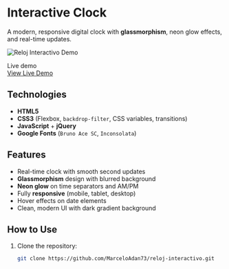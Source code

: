 # Interactive Clock

A modern, responsive digital clock with **glassmorphism**, neon glow effects, and real-time updates.

![Reloj Interactivo Demo](screenshot.png)

Live demo   
[View Live Demo](https://marceloadan73.github.io/reloj-interactivo/)

## Technologies
- **HTML5**
- **CSS3** (Flexbox, `backdrop-filter`, CSS variables, transitions)
- **JavaScript** + **jQuery**
- **Google Fonts** (`Bruno Ace SC`, `Inconsolata`)

## Features
- Real-time clock with smooth second updates
- **Glassmorphism** design with blurred background
- **Neon glow** on time separators and AM/PM
- Fully **responsive** (mobile, tablet, desktop)
- Hover effects on date elements
- Clean, modern UI with dark gradient background

## How to Use
1. Clone the repository:
   ```bash
   git clone https://github.com/MarceloAdan73/reloj-interactivo.git
